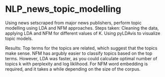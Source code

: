 # NLP_news_topic_modelling
Using news setscraped from major news publishers, perform topic modelling using LDA and NFM approaches.
Steps taken:
Cleaning the data, applying LDA and NFM for different values of K. Using pyLDAvis to visualize topic models.

Results:
Top terms for the topics are related, which suggest that the topics make sense. NFM has argubly easier to classify topics based on the top terms. However, LDA was faster, as you could calculate optimal number of topics k with perplexity and log liklihood. For NFM word embedding is required, and it takes a while depending on the size of the corpus.
